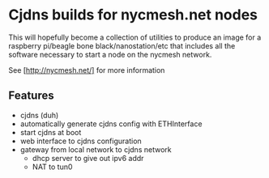 Cjdns builds for nycmesh.net nodes
==================================

This will hopefully become a collection of utilities to produce an image for a raspberry pi/beagle bone black/nanostation/etc that includes all the software necessary to start a node on the nycmesh network.

See [http://nycmesh.net/] for more information


Features
--------

* cjdns (duh)
* automatically generate cjdns config with ETHInterface
* start cjdns at boot
* web interface to cjdns configuration
* gateway from local network to cjdns network
  * dhcp server to give out ipv6 addr
  * NAT to tun0




